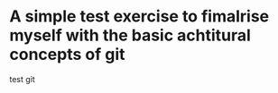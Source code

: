 A simple test exercise to fimalrise myself with the basic achtitural concepts of git
====

test git
